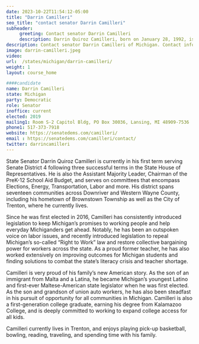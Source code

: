 ```yaml
---
date: 2023-10-22T11:54:12-05:00
title: "Darrin Camilleri"
seo_title: "contact senator Darrin Camilleri"
subheader:
     greeting: Contact senator Darrin Camilleri
     description: Darrin Quiroz Camilleri, born on January 28, 1992, is an American politician from Michigan, currently serving as the representative for the 4th district in the Michigan Senate since 2023. He is an active member of the Democratic Party.
description: Contact senator Darrin Camilleri of Michigan. Contact information for Darrin Camilleri includes email address, phone number, and mailing address.
image: darrin-camilleri.jpeg
video:
url:  /states/michigan/darrin-camilleri/
weight: 1
layout: course_home

####candidate
name: Darrin Camilleri
state: Michigan
party: Democratic
role: Senator
inoffice: current
elected: 2019
mailing1: Room S-2 Capitol Bldg, PO Box 30036, Lansing, MI 48909-7536
phone1:	517-373-7918
website: https://senatedems.com/camilleri/
email : https://senatedems.com/camilleri/contact/
twitter: darrincamilleri
---
```


State Senator Darrin Quiroz Camilleri is currently in his first term serving Senate District 4 following three successful terms in the State House of Representatives. He is also the Assistant Majority Leader, Chairman of the PreK-12 School Aid Budget, and serves on committees that encompass Elections, Energy, Transportation, Labor and more. His district spans seventeen communities across Downriver and Western Wayne County, including his hometown of Brownstown Township as well as the City of Trenton, where he currently lives.

Since he was first elected in 2016, Camilleri has consistently introduced legislation to keep Michigan’s promises to working people and help everyday Michiganders get ahead. Notably, he has been an outspoken voice on labor issues, and recently introduced legislation to repeal Michigan’s so-called “Right to Work” law and restore collective bargaining power for workers across the state. As a proud former teacher, he has also worked extensively on improving outcomes for Michigan students and finding solutions to combat the state’s literacy crisis and teacher shortage.

Camilleri is very proud of his family’s new American story. As the son of an immigrant from Malta and a Latina, he became Michigan’s youngest Latino and first-ever Maltese-American state legislator when he was first elected. As the son and grandson of union auto workers, he has also been steadfast in his pursuit of opportunity for all communities in Michigan. Camilleri is also a first-generation college graduate, earning his degree from Kalamazoo College, and is deeply committed to working to expand college access for all kids.

Camilleri currently lives in Trenton, and enjoys playing pick-up basketball, bowling, reading, traveling, and spending time with his family.
